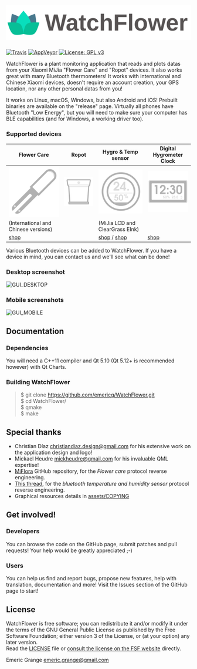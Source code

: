 # ![WatchFlower](assets/android/res/drawable-xhdpi/splashicon.png)

[![Travis](https://img.shields.io/travis/emericg/WatchFlower.svg?style=flat-square&logo=travis)](https://travis-ci.org/emericg/WatchFlower)
[![AppVeyor](https://img.shields.io/appveyor/ci/emericg/WatchFlower.svg?style=flat-square&logo=appveyor)](https://ci.appveyor.com/project/emericg/watchflower)
[![License: GPL v3](https://img.shields.io/badge/license-GPL%20v3-blue.svg?style=flat-square)](http://www.gnu.org/licenses/gpl-3.0)


WatchFlower is a plant monitoring application that reads and plots datas from your Xiaomi MiJia "Flower Care" and "Ropot" devices. It also works great with many Bluetooth thermometers!
It works with international and Chinese Xiaomi devices, doesn't require an account creation, your GPS location, nor any other personal datas from you!

It works on Linux, macOS, Windows, but also Android and iOS! Prebuilt binaries are available on the "release" page.
Virtually all phones have Bluetooth "Low Energy", but you will need to make sure your computer has BLE capabilities (and for Windows, a working driver too).

### Supported devices

| Flower Care | Ropot | Hygro & Temp sensor | Digital Hygrometer Clock |
| ----------- | ----- | ------------------- | ------------------------ |
| ![FlowerCare](assets/devices/flowercare.svg) | ![Ropot](assets/devices/ropot.svg) | ![HygroTemp](assets/devices/hygrotemp.svg) | ![HygroTempClock](assets/devices/hygrotemp-clock.svg) |
| (International and Chinese versions) | | (MiJia LCD and ClearGrass EInk) | |
| [shop](https://www.banggood.com/custlink/DKKDVksMWv) | | [shop](https://www.banggood.com/custlink/3KDK5qQqvj) / [shop](https://www.banggood.com/custlink/KvKGHkAMDT) | [shop](https://www.banggood.com/custlink/v3GmHzAQ9k) |

Various Bluetooth devices can be added to WatchFlower. If you have a device in mind, you can contact us and we'll see what can be done!

### Desktop screenshot

![GUI_DESKTOP](https://i.imgur.com/SYuxbCa.png)

### Mobile screenshots

![GUI_MOBILE](https://i.imgur.com/nXotThA.png)


## Documentation

### Dependencies

You will need a C++11 compiler and Qt 5.10 (Qt 5.12+ is recommended however) with Qt Charts.

### Building WatchFlower

> $ git clone https://github.com/emericg/WatchFlower.git  
> $ cd WatchFlower/  
> $ qmake  
> $ make  


## Special thanks

* Christian Díaz <christiandiaz.design@gmail.com> for his extensive work on the application design and logo!
* Mickael Heudre <mickheudre@gmail.com> for his invaluable QML expertise!
* [MiFlora](https://github.com/open-homeautomation/miflora) GitHub repository, for the *Flower care* protocol reverse engineering.
* [This thread](https://github.com/sputnikdev/eclipse-smarthome-bluetooth-binding/issues/18), for the *bluetooth temperature and humidity sensor* protocol reverse engineering.
* Graphical resources details in [assets/COPYING](assets/COPYING)


## Get involved!

### Developers

You can browse the code on the GitHub page, submit patches and pull requests! Your help would be greatly appreciated ;-)

### Users

You can help us find and report bugs, propose new features, help with translation, documentation and more! Visit the Issues section of the GitHub page to start!


## License

WatchFlower is free software; you can redistribute it and/or modify it under the terms of the GNU General Public License as published by the Free Software Foundation; either version 3 of the License, or (at your option) any later version.  
Read the [LICENSE](LICENSE) file or [consult the license on the FSF website](https://www.gnu.org/licenses/gpl-3.0.txt) directly.

Emeric Grange <emeric.grange@gmail.com>
